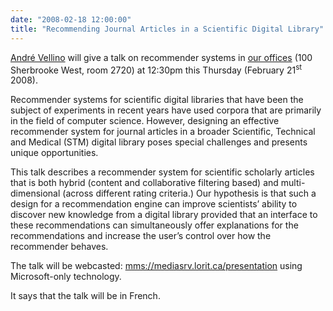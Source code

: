 ```yaml
---
date: "2008-02-18 12:00:00"
title: "Recommending Journal Articles in a Scientific Digital Library"
---
```




[André Vellino](http://web.ncf.ca/andre/) will give a talk on recommender systems in [our offices](https://www.google.com/maps/search/100,+rue+Sherbrooke+ouest,+Montr%C3%A9al,+QC,+Canada+H2X+3P2/@45.510588,-73.569775,653m/data=!3m1!1e3!4m2!2m1!4b1?hl=fr&amp;dg=dbrw&amp;newdg=1) (100 Sherbrooke West, room 2720) at 12:30pm this Thursday (February 21<sup>st</sup> 2008).

> 
Recommender systems for scientific digital libraries that have been the subject of experiments in recent years have used corpora that are primarily in the field of computer science. However, designing an effective recommender system for journal articles in a broader Scientific, Technical and Medical (STM) digital library poses special challenges and presents unique opportunities.

This talk describes a recommender system for scientific scholarly articles that is both hybrid (content and collaborative filtering based) and multi-dimensional (across different rating criteria.) Our hypothesis is that such a design for a recommendation engine can improve scientists&rsquo; ability to discover new knowledge from a digital library provided that an interface to these recommendations can simultaneously offer explanations for the recommendations and increase the user&rsquo;s control over how the recommender behaves.



The talk will be webcasted: [mms://mediasrv.lorit.ca/presentation](mms://mediasrv.lorit.ca/presentation) using Microsoft-only technology.

It says that the talk will be in French.

